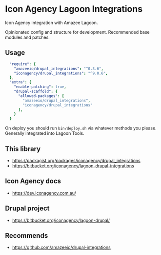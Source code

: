 # Icon Agency Lagoon Integrations

Icon Agency integration with Amazee Lagoon.

Opinionated config and structure for development. Recommended base modules and patches.

## Usage

```yml
  "require": {
    "amazeeio/drupal_integrations": "^0.3.6",
    "iconagency/drupal_integrations": "^9.0.6",
  },
  "extra": {
    "enable-patching": true,
    "drupal-scaffold": {
      "allowed-packages": [
        "amazeeio/drupal_integrations",
        "iconagency/drupal_integrations"
      ],
    }
  }
```

On deploy you should run `bin/deploy.sh` via whatever methods you please. Generally integrated into Lagoon Tools.

## This library

- https://packagist.org/packages/iconagency/drupal_integrations
- https://bitbucket.org/iconagency/lagoon-drupal-integrations

## Icon Agency docs

- https://dev.iconagency.com.au/

## Drupal project

- https://bitbucket.org/iconagency/lagoon-drupal/

## Recommends

- https://github.com/amazeeio/drupal-integrations
